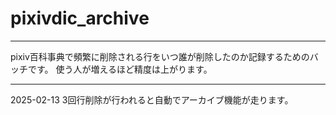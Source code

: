 # pixivdic_archive

---

pixiv百科事典で頻繁に削除される行をいつ誰が削除したのか記録するためのバッチです。
使う人が増えるほど精度は上がります。

---

2025-02-13
3回行削除が行われると自動でアーカイブ機能が走ります。
